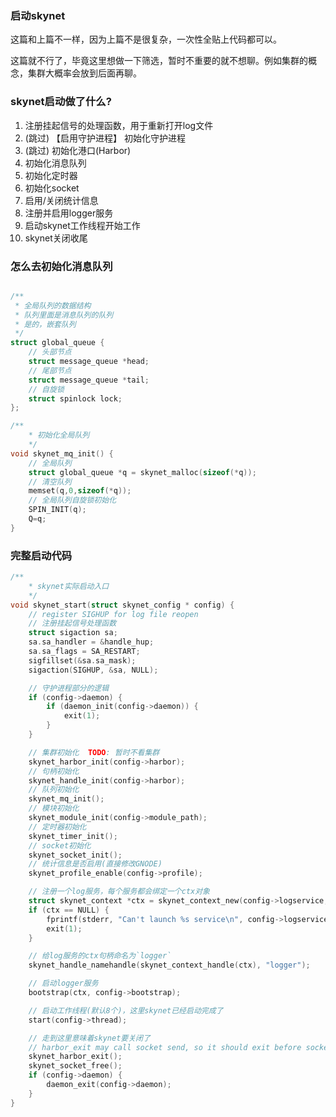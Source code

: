 ### 启动skynet

这篇和上篇不一样，因为上篇不是很复杂，一次性全贴上代码都可以。

这篇就不行了，毕竟这里想做一下筛选，暂时不重要的就不想聊。例如集群的概念，集群大概率会放到后面再聊。

### skynet启动做了什么?

1. 注册挂起信号的处理函数，用于重新打开log文件
2. (跳过) 【启用守护进程】 初始化守护进程
3. (跳过) 初始化港口(Harbor)
4. 初始化消息队列
5. 初始化定时器
6. 初始化socket
7. 启用/关闭统计信息
8. 注册并启用logger服务
9. 启动skynet工作线程开始工作
10. skynet关闭收尾

### 怎么去初始化消息队列

```c

/**
 * 全局队列的数据结构
 * 队列里面是消息队列的队列
 * 是的，嵌套队列
 */
struct global_queue {
	// 头部节点
	struct message_queue *head;
	// 尾部节点
	struct message_queue *tail;
	// 自旋锁
	struct spinlock lock;
};

/**
 	* 初始化全局队列
 	*/
void skynet_mq_init() {
	// 全局队列
	struct global_queue *q = skynet_malloc(sizeof(*q));
	// 清空队列
	memset(q,0,sizeof(*q));
	// 全局队列自旋锁初始化
	SPIN_INIT(q);
	Q=q;
}
```

### 完整启动代码

```c
/**
 	* skynet实际启动入口
 	*/
void skynet_start(struct skynet_config * config) {
	// register SIGHUP for log file reopen
	// 注册挂起信号处理函数
	struct sigaction sa;
	sa.sa_handler = &handle_hup;
	sa.sa_flags = SA_RESTART;
	sigfillset(&sa.sa_mask);
	sigaction(SIGHUP, &sa, NULL);

	// 守护进程部分的逻辑
	if (config->daemon) {
		if (daemon_init(config->daemon)) {
			exit(1);
		}
	}

	// 集群初始化  TODO: 暂时不看集群
	skynet_harbor_init(config->harbor);
	// 句柄初始化
	skynet_handle_init(config->harbor);
	// 队列初始化
	skynet_mq_init();
	// 模块初始化
	skynet_module_init(config->module_path);
	// 定时器初始化
	skynet_timer_init();
	// socket初始化
	skynet_socket_init();
	// 统计信息是否启用(直接修改GNODE)
	skynet_profile_enable(config->profile);

	// 注册一个log服务，每个服务都会绑定一个ctx对象
	struct skynet_context *ctx = skynet_context_new(config->logservice, config->logger);
	if (ctx == NULL) {
		fprintf(stderr, "Can't launch %s service\n", config->logservice);
		exit(1);
	}

	// 给log服务的ctx句柄命名为`logger`
	skynet_handle_namehandle(skynet_context_handle(ctx), "logger");

	// 启动logger服务
	bootstrap(ctx, config->bootstrap);

	// 启动工作线程(默认8个)，这里skynet已经启动完成了
	start(config->thread);

	// 走到这里意味着skynet要关闭了
	// harbor_exit may call socket send, so it should exit before socket_free
	skynet_harbor_exit();
	skynet_socket_free();
	if (config->daemon) {
		daemon_exit(config->daemon);
	}
}
```
